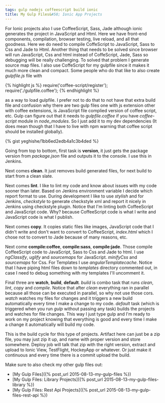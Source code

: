 ```yaml
---
tags: gulp nodejs coffeescript build ionic
title: My Gulp Files&#58; Ionic App Projects
---
```


For Ionic projects also I use CoffeeScript, Sass, Jade although ionic generates
the project in JavaScript and Html. Here we have front-end components,
compilation, browser testing, live reload, and all that goodness. Here we do
need to compile CoffeScript to JavaScript, Sass to Css and Jade to Html.
Another thing that needs to be solved since browser will run JavaScript, Css
and html instead of CoffeScript, Jade, Sass so debugging will be really
challenging. To solved that problem I generate source map files. I also use
CoffeScript for my gulpfile since it makes it much more clean and compact.
Some people who do that like to also create *gulpfile.js* file with

{% highlight js %}
require('coffee-script/register');
require('./gulpfile.coffee');
{% endhighlight %}

as a way to load gulpfile. I prefer not to do that to not have that extra build
file and confusion why there are two gulp files one with js extension other
with coffee extensions, is JavaScript file complied version of coffee script,
etc. Gulp can figure out that it needs to *gulpfile.coffee* if you have
*coffee-script* module in *node_modules*. So I just add it to my dev dependencies
(It does mean though that I have to live with npm warning that coffee script
should be installed globally).

{% gist yeghishe/1bb6ed2edb4a1c3b4ded %}

Going from top to bottom, first task is **version**, it just gets the package
version from *package.json* file and outputs it to the console. I use this in Jenkins.

Next comes **clean**. It just removes build generated files, for next build to start
from a clean slate.

Next comes **lint**. I like to lint my code and know about issues with my code sooner
than later. Based on Jenkins environment variable I decide which report format to use.
During development I like to use *stylish* and for Jenkins, *checkstyle* to generate
checkstyle xml and report it nicely in Jenkins using checkstyle plugin. Notice
that I'm linting both CoffeeScript and JavaScript code. Why? because
CoffeeScript code is what I write and JavaScript code is what I publish.

Next comes **copy**. It copies static files like images, JavaScript code that I
didn't write and don't want to convert to CoffeeScript, *index.html* which I
chose not to convert to Jade because of many reasons, etc.

Next come **compile:coffee**, **compile:sass**, **compile:jade**. Those compile
CoffeeScript code to JavaScript, Sass to Css and Jade to html. I use
*ngClassify*, *uglify* and *sourcemaps* for JavaScript. *minifyCss* and
*sourcemaps* for Css. For Templates I use *angularTemplatecache*. Notice that
I have piping html files down to *templates* directory commented out, in case I
need to debug something with my templates I'll uncomment it.

Final three are **watch**, **build**, **default**. *build* is combo task that
runs *clean*, *lint*, *copy* and *compile*. Notice that after *clean* everything
ran in parallel because all those can be executed in parallel, so why not use
those cors.  *watch* watches my files for changes and it triggers a new build
automatically every time I make a change to my code. *default* task (which is
triggered when you run *gulp* without passing any task) builds the projects and
watches for file changes. This way I just type gulp and I'm ready to work on my
project knowing that everything is good and every time I make a change it
automatically will build my code.

This is the build cycle for this type of projects. Artifact here can just be a
zip file, you may just zip it up, and name with proper version and store
somewhere. Deploy job will talk that zip with the right version, extract and
upload to Ionic View, TestFlight, HockeyApp or whatever. Or just make it
continuous and every time there is a commit upload the build.

Make sure to also check my other gulp files out:

* [My Gulp Files]({% post_url 2015-08-13-my-gulp-files %})
* [My Gulp Files: Library Projects]({% post_url 2015-08-13-my-gulp-files-library %})
* [My Gulp Files: Rest Api Projects]({% post_url 2015-08-13-my-gulp-files-rest-api %})
